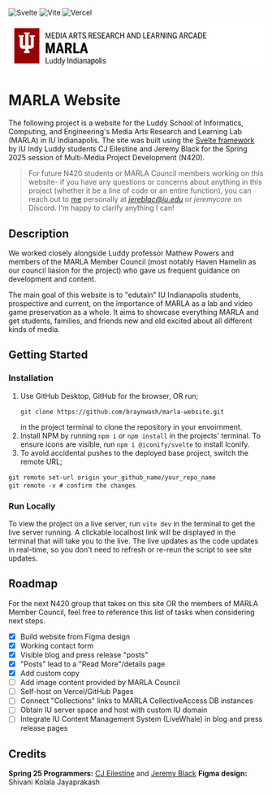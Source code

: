 ![Svelte](https://img.shields.io/badge/svelte-%23f1413d.svg?style=for-the-badge&logo=svelte&logoColor=white) ![Vite](https://img.shields.io/badge/vite-%23646CFF.svg?style=for-the-badge&logo=vite&logoColor=white) ![Vercel](https://img.shields.io/badge/vercel-%23000000.svg?style=for-the-badge&logo=vercel&logoColor=white)

![image info](./static/iu-marla-logo.png)

# MARLA Website

The following project is a website for the Luddy School of Informatics, Computing, and Engineering's Media Arts Research and Learning Lab (MARLA) in IU Indianapolis. The site was built using the [Svelte framework](https://svelte.dev/) by IU Indy Luddy students CJ Eilestine and Jeremy Black for the Spring 2025 session of Multi-Media Project Development (N420).

> For future N420 students or MARLA Council members working on this website- if you have any questions or concerns about anything in this project (whether it be a line of code or an entire function), you can reach out to [me](https://github.com/braynwash) personally at *jereblac@iu.edu* or _jeremycore_ on Discord. I'm happy to clarify anything I can!

## Description

We worked closely alongside Luddy professor Mathew Powers and members of the MARLA Member Council (most notably Haven Hamelin as our council liasion for the project) who gave us frequent guidance on development and content.

The main goal of this website is to "edutain" IU Indianapolis students, prospective and current, on the importance of MARLA as a lab and video game preservation as a whole. It aims to showcase everything MARLA and get students, families, and friends new and old excited about all different kinds of media.

## Getting Started

### Installation

1. Use GitHub Desktop, GitHub for the browser, OR run;
   ```
   git clone https://github.com/braynwash/marla-website.git
   ```
   in the project terminal to clone the repository in your envoirnment.
   <br>
2. Install NPM by running `npm i` or `npm install` in the projects' terminal. To ensure icons are visible, run `npm i @iconify/svelte` to install Iconify.
   <br>
3. To avoid accidental pushes to the deployed base project, switch the remote URL;

```
git remote set-url origin your_github_name/your_repo_name
git remote -v # confirm the changes
```

### Run Locally

To view the project on a live server, run `vite dev` in the terminal to get the live server running. A clickable localhost link will be displayed in the terminal that will take you to the live. The live updates as the code updates in real-time, so you don't need to refresh or re-reun the script to see site updates.

## Roadmap

For the next N420 group that takes on this site OR the members of MARLA Member Council, feel free to reference this list of tasks when considering next steps.

- [x] Build website from Figma design
- [x] Working contact form
- [x] Visible blog and press release "posts"
- [x] "Posts" lead to a "Read More"/details page
- [x] Add custom copy
- [ ] Add image content provided by MARLA Council
- [ ] Self-host on Vercel/GitHub Pages
- [ ] Connect "Collections" links to MARLA CollectiveAccess DB instances
- [ ] Obtain IU server space and host with custom IU domain
- [ ] Integrate IU Content Management System (LiveWhale) in blog and press release pages

## Credits

**Spring 25 Programmers:** [CJ Eilestine](https://github.com/CJ-Eilenstine) and [Jeremy Black](https://github.com/braynwash)
**Figma design:** Shivani Kolala Jayaprakash
